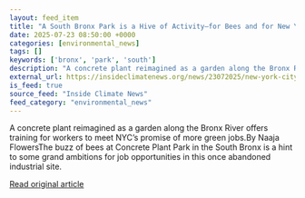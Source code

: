 ```yaml
---
layout: feed_item
title: "A South Bronx Park is a Hive of Activity—for Bees and for New Yorkers Training for Green Jobs"
date: 2025-07-23 08:50:00 +0000
categories: [environmental_news]
tags: []
keywords: ['bronx', 'park', 'south']
description: "A concrete plant reimagined as a garden along the Bronx River offers training for workers to meet NYC’s promise of more green jobs"
external_url: https://insideclimatenews.org/news/23072025/new-york-city-concrete-plant-park-green-jobs/
is_feed: true
source_feed: "Inside Climate News"
feed_category: "environmental_news"
---
```


A concrete plant reimagined as a garden along the Bronx River offers training for workers to meet NYC’s promise of more green jobs.By Naaja FlowersThe buzz of bees at Concrete Plant Park in the South Bronx is a hint to some grand ambitions for job opportunities in this once abandoned industrial site.

[Read original article](https://insideclimatenews.org/news/23072025/new-york-city-concrete-plant-park-green-jobs/)
